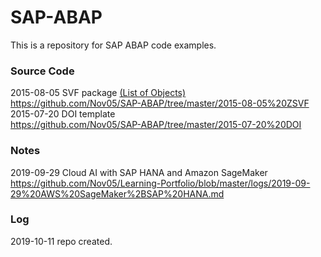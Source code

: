 # SAP-ABAP
This is a repository for SAP ABAP code examples.

### Source Code 

2015-08-05 SVF package [(List of Objects)](http://htmlpreview.github.io/?https://github.com/Nov05/SAP-ABAP/blob/master/2015-08-05%20ZSVF/source%20code/Package%20SVF%20Object%20List.htm)           
https://github.com/Nov05/SAP-ABAP/tree/master/2015-08-05%20ZSVF   
2015-07-20 DOI template   
https://github.com/Nov05/SAP-ABAP/tree/master/2015-07-20%20DOI   

### Notes   

2019-09-29 Cloud AI with SAP HANA and Amazon SageMaker    
https://github.com/Nov05/Learning-Portfolio/blob/master/logs/2019-09-29%20AWS%20SageMaker%2BSAP%20HANA.md

### Log

2019-10-11 repo created.
